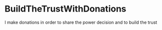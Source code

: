 # BuildTheTrustWithDonations
I make donations in order to share the power decision and to build the trust
